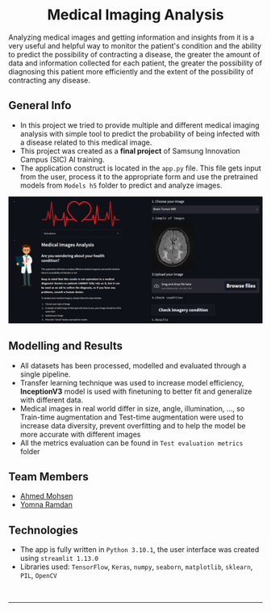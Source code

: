 # <div align="center">Medical Imaging Analysis</div>  
  

Analyzing medical images and getting information and insights from it is a very useful and helpful way to monitor the patient's condition and the ability to predict the possibility of contracting a disease, the greater the amount of data and information collected for each patient, the greater the possibility of diagnosing this patient more efficiently and the extent of the possibility of contracting any disease.


## General Info  
- In this project we tried to provide multiple and different medical imaging analysis with simple tool to predict the probability of being infected with a disease related to this medical image.
- This project was created as a **final project** of  Samsung Innovation Campus (SIC) AI training.
- The application construct is located in the `app.py` file. This file gets input from the user, process it to the appropriate form and use the pretrained models from `Models h5` folder to predict and analyze images.

![](images/app_image.png)  
  

## Modelling and Results
- All datasets has been processed, modelled and evaluated through a single pipeline.
- Transfer learning technique was used to increase model efficiency, **InceptionV3** model is used with finetuning to better fit and generalize with different data.
- Medical images in real world differ in size, angle, illumination, ..., so Train-time augmentation and Test-time augmentation were used to increase data diversity, prevent overfitting and to help the model be more accurate with different images
- All the metrics evaluation can be found in `Test evaluation metrics` folder

## Team Members  
- [Ahmed Mohsen](https://github.com/PrinceEGY)
- [Yomna Ramdan](https://github.com/Yomna-Ramadan)  

## Technologies  
- The app is fully written in `Python 3.10.1`, the user interface was created using `streamlit 1.13.0`
- Libraries used: `TensorFlow`, `Keras`, `numpy`, `seaborn`, `matplotlib`, `sklearn`, `PIL`, `OpenCV`

<br />

----
